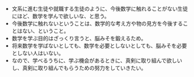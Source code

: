 - 文系に進む生徒や就職する生徒のように、今後数学に触れることがない生徒にほど、数学を学んで欲しいな、と思う。
- 今後数学に触れないということは、数学的な考え方や物の見方を今後することはない、ということ。
- 数学を学ぶ目的はざっくり言うと、脳みそを鍛えるため。
- 将来数学を学ばないとしても、数学を必要としないとしても、脳みそを必要としない人はいない。
- なので、学べるうちに、学ぶ機会があるときに、真剣に取り組んで欲しいし、真剣に取り組んでもらうための努力をしていきたい。